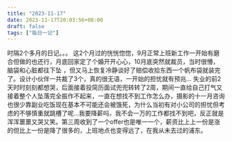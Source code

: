 ```yaml
---
title: "2023-11-17"
date: 2023-11-17T20:03:56+08:00
draft: false
tags: ["每日一记"]
---
```

时隔2个多月的日记。。。
这2个月过的恍恍惚惚，9月正常上班新工作一开始有磨合但做的也还行，月底回家定了个婚开开心心，10月底突然就裁员，当时很懵，脑袋和心脏都往下坠 ，但又马上恢复冷静谈好了赔偿收拾东西一个帆布袋就装完了。设计小伙伴一共裁了3个，真的很无语，一开始的担忧就有预兆...
失业的前2天时时刻刻都想哭，后面接着投简历面试兜兜转转了2周，期间一直给自己打气又接着整个人坠落完全振作不起来，一直在想找不到工作怎么办，摄影的十一月咨询也很少靠副业吃饭现在基本不可能还会被饿死，为什么当初有对小公司的担忧但考虑的不够慎重就跳槽了呢...我要降薪吗，我不会一万的工作都找不到吧，反正就是浑浑噩噩又哭又笑。第三周收到了一个offer也是唯一一个，薪资比上上一份是涨的但比上一份是降了很多的，上班地点也变得远了，在我从未去过的浦东。
